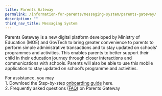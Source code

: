 ```yaml
---
title: Parents Gateway
permalink: /information-for-parents/messaging-system/parents-gateway/
description: ""
third_nav_title: Messaging System
---
```

<p>Parents Gateway is a new digital platform developed by Ministry of Education (MOE) and GovTech to bring greater convenience to parents to perform simple administrative transactions and to stay updated on schools&rsquo; programmes and activities. This enables parents to better support their child in their education journey through closer interactions and communications with schools. Parents will also be able to use this mobile application to stay updated on school&rsquo;s programme and activities.</p>
<p>For assistance, you may<br />1. Download the Step-by-step&nbsp;<a href="/files/User%20Guide%20for%20Parents%20Gateway.pdf" target="_blank" rel="noopener">onboarding guide</a>&nbsp;here.<br />2. Frequently asked questions (<a href="/files/PG%20FAQs%20for%20Parents.pdf" target="_blank" rel="noopener">FAQ</a>) on Parents Gateway</p>